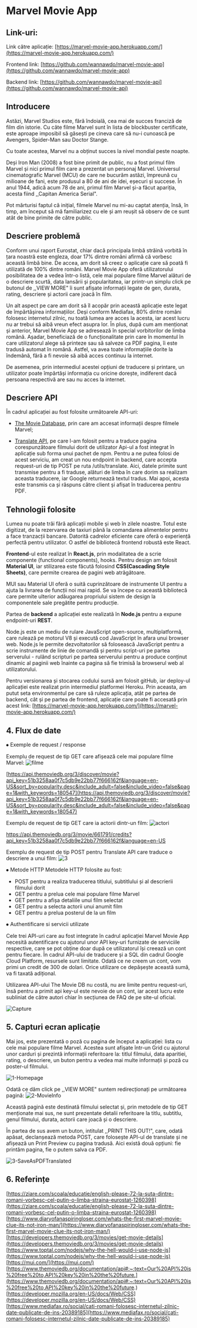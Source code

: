 # Marvel Movie App

## Link-uri:
Link către aplicație: [https://marvel-movie-app.herokuapp.com/](https://marvel-movie-app.herokuapp.com/)

Frontend link: [https://github.com/wannawdo/marvel-movie-app](https://github.com/wannawdo/marvel-movie-app)

Backend link: [https://github.com/wannawdo/marvel-movie-api](https://github.com/wannawdo/marvel-movie-api)

## Introducere
Astăzi, Marvel Studios este, fără îndoială, cea mai de succes franciză de film din istorie. Cu câte filme Marvel sunt în lista de blockbuster certificate, este aproape imposibil să găsești pe cineva care să nu-i cunoască pe Avengers, Spider-Man sau Doctor Stange.

Cu toate acestea, Marvel nu a obținut succes la nivel mondial peste noapte.

Deși Iron Man (2008) a fost bine primit de public, nu a fost primul film Marvel și nici primul film care a prezentat un personaj Marvel. Universul cinematografic Marvel (MCU) de care ne bucurăm astăzi, împreună cu milioane de fani, este produsul a 80 de ani de idei, eșecuri și succese. În anul 1944, adică acum 78 de ani, primul film Marvel și-a făcut apariția, acesta fiind ,,Capitan America Serial".

Pot mărturisi faptul că inițial, filmele Marvel nu mi-au captat atenția, însă, în timp, am început să mă familiarizez cu ele și am reușit să observ de ce sunt atât de bine primite de către public. 

## Descriere problemă
Conform unui raport Eurostat, chiar dacă principala limbă străină vorbită în țara noastră este engleza, doar 17% dintre români afirmă că vorbesc această limbă bine. De accea, am dorit să creez o aplicație care să poată fi utilizată de 100% dintre români. 
Marvel Movie App oferă utilizatorului posibilitatea de a vedea într-o listă, cele mai populare filme Marvel alături de o descriere scurtă, data lansării și popularitatea, iar printr-un simplu click pe butonul de ,,VIEW MORE" îi sunt afișate informații legate de gen, durata, rating, descriere și actorii care joacă în film. 

Un alt aspect pe care am dorit să îl acopăr prin această aplicație este legat de împărtășirea informațiilor. Deși conform Mediafax, 80% dintre români folosesc internetul zilnic, nu toată lumea are acces la acesta, iar acest lucru nu ar trebui să aibă vreun efect asupra lor.  În plus, după cum am menționat și anterior, Marvel Movie App se adresează în special vorbitorilor de limba română. Așadar, beneficiază de o funcționalitate prin care în momentul în care utilizatorul alege să printeze sau să salveze ca PDF pagina, îi este tradusă automat în română. Astfel, va avea toate informațiile dorite la îndemână, fără a fi nevoie să aibă acces continuu la internet.

De asemenea, prin intermediul acestei opțiuni de traducere și printare, un utilizator poate împărtăși informația cu oricine dorește, indiferent dacă persoana respectivă are sau nu acces la internet.

## Descriere API
În cadrul aplicației au fost folosite următoarele API-uri:

- [The Movie Database](https://developers.themoviedb.org/), prin care am accesat informații despre filmele Marvel;

- [Translate API](https://cloud.google.com/translate), pe care l-am folosit pentru a traduce pagina corespunzătoare filmului dorit de utilizator Api-ul a fost integrat în aplicație sub forma unui pachet de npm. Pentru a ne putea folosi de acest serviciu, am creat un nou endpoint in backend, care accepta request-uri de tip POST pe ruta /utils/translate. Aici, datele primite sunt transmise pentru a fi traduse, alături de limba în care dorim sa realizam aceasta traducere, iar Google returnează textul tradus. Mai apoi, acesta este transmis ca și răspuns către client și afișat în traducerea pentru PDF.

## Tehnologii folosite
Lumea nu poate trăi fără aplicații mobile și web în zilele noastre. Totul este digitizat, de la rezervarea de taxiuri până la comandarea alimentelor pentru a face tranzacții bancare. Datorită cadrelor eficiente care oferă o experiență perfectă pentru utilizator. O astfel de bibliotecă frontend robustă este React.

**Frontend**-ul este realizat în **React.js**, prin modalitatea de a scrie componente (functional components), hooks. Pentru design am folosit **Material UI**, iar stilizarea este făcută folosind **CSS(Cascading Style Sheets)**, care permite crearea de pagini web atrăgătoare.

MUI sau Material UI oferă o suită cuprinzătoare de instrumente UI pentru a ajuta la livrarea de funcții noi mai rapid. Se va începe cu această bibliotecă  care permite ulterior adăugarea propriului sistem de design la componentele sale pregătite pentru producție.

Partea de **backend** a aplicației este realizată în **Node.js** pentru a expune endpoint-uri **REST**. 

Node.js este un mediu de rulare JavaScript open-source, multiplatformă, care rulează pe motorul V8 și execută cod JavaScript în afara unui browser web. Node.js le permite dezvoltatorilor să folosească JavaScript pentru a scrie instrumente de linie de comandă și pentru script-uri pe partea serverului - rulând scripturi pe partea serverului pentru a produce conținut dinamic al paginii web înainte ca pagina să fie trimisă la browserul web al utilizatorului. 

Pentru versionarea și stocarea codului sursă am folosit gitHub, iar deploy-ul aplicației este realizat prin intermediul platformei Heroku. Prin aceasta, am putut seta environmentul pe care să ruleze aplicația, atât pe partea de backend, cât și pe partea de frontend, aplicație care poate fi accesată prin acest link: [https://marvel-movie-app.herokuapp.com/](https://marvel-movie-app.herokuapp.com/)

## 4. Flux de date

⦁	Exemple de request / response

Exemplu de request de tip GET care afișează cele mai populare filme Marvel:
![filme](https://user-images.githubusercontent.com/70256031/168481054-2bd80858-9f77-4004-84a0-1d5b7b01d3a1.jpeg)

[https://api.themoviedb.org/3/discover/movie?api_key=51b3258aa0f7c5db9e22bb77f666162f&language=en-US&sort_by=popularity.desc&include_adult=false&include_video=false&page=1&with_keywords=180547](https://api.themoviedb.org/3/discover/movie?api_key=51b3258aa0f7c5db9e22bb77f666162f&language=en-US&sort_by=popularity.desc&include_adult=false&include_video=false&page=1&with_keywords=180547)

Exemplu de request de tip GET care ia actorii dintr-un film:
![actori](https://user-images.githubusercontent.com/70256031/168481009-e6d1c883-511d-4cd2-91d5-5eed6659065c.jpeg)

[https://api.themoviedb.org/3/movie/661791/credits?api_key=51b3258aa0f7c5db9e22bb77f666162f&language=en-US
](https://api.themoviedb.org/3/movie/661791/credits?api_key=51b3258aa0f7c5db9e22bb77f666162f&language=en-US
)

Exemplu de request de tip POST pentru Translate API care traduce o descriere a unui film:
![3](https://user-images.githubusercontent.com/70256031/168480749-378425c5-5731-47f4-a687-d62338296659.jpeg)

⦁	Metode HTTP
Metodele HTTP folosite au fost:

- POST pentru a realiza traducerea titlului, subtitlului și al descrierii filmului dorit
- GET pentru a prelua cele mai populare filme Marvel
- GET pentru a afișa detaliile unui film selectat
- GET pentru a selecta actorii unui anumit film
- GET pentru a prelua posterul de la un film

⦁	Authentificare si servicii utilizate

Cele trei API-uri care au fost integrate în cadrul aplicației Marvel Movie App necesită autentificare cu ajutorul unor API key-uri furnizate de serviciile respective, care se pot obține doar după ce utilizatorul își creează un cont pentru fiecare. În cadrul API-ului de traducere și a SQL din cadrul Google Cloud Platform, resursele sunt limitate. Odată ce ne creem un cont, vom primi un credit de 300 de dolari. Orice utilizare ce depășește această sumă, va fi taxată adițional.

Utilizarea API-ului The Movie DB nu costă, nu are limite pentru request-uri, însă pentru a primit api key-ul este nevoie de un cont, iar acest lucru este subliniat de către autori chiar în secțiunea de FAQ de pe site-ul oficial.

![Capture](https://user-images.githubusercontent.com/70256031/168480800-68d6f7ed-6494-4fcd-850e-0c656003f401.PNG)

## 5. Capturi ecran aplicație 
Mai jos, este prezentată o poză cu pagina de început a aplicației: lista cu cele mai populare filme Marvel. Acestea sunt afișate într-un Grid cu ajutorul unor carduri și prezintă informații referitoare la: titlul filmului, data aparitiei, rating, o descriere, un buton pentru a vedea mai multe informații și poză cu poster-ul filmului.

![1-Homepage](https://user-images.githubusercontent.com/70256031/168480821-9f940f6f-a017-4705-921b-a09f847b19fb.PNG)


Odată ce dăm click pe ,,VIEW MORE" suntem redirecționați pe următoarea pagină:
![2-MovieInfo](https://user-images.githubusercontent.com/70256031/168480826-bf89769b-4198-4300-8cb0-dda554b76033.PNG)


Această pagină este destinată filmului selectat și, prin metodele de tip GET menționate mai sus, ne sunt prezentate detalii referitoare la titlu, subtitlu, genul filmului, durata, actorii care joacă și o descriere.

În partea de sus avem un buton, intitulat ,,PRINT THIS OUT!", care, odată apăsat, declanșează metoda POST, care folosește API-ul de translate și ne afișează un Print Preview cu pagina tradusă. Aici există două opțiuni: fie printăm pagina, fie o putem salva ca PDF.

![3-SaveAsPDFTranslated](https://user-images.githubusercontent.com/70256031/168480838-407a6c3e-31fd-4764-b743-466a11950577.PNG)

## 6. Referințe
[https://ziare.com/scoala/educatie/english-please-72-la-suta-dintre-romani-vorbesc-cel-putin-o-limba-straina-eurostat-1260398](https://ziare.com/scoala/educatie/english-please-72-la-suta-dintre-romani-vorbesc-cel-putin-o-limba-straina-eurostat-1260398)
[https://www.diaryofanaspiringloser.com/whats-the-first-marvel-movie-clue-its-not-iron-man/](https://www.diaryofanaspiringloser.com/whats-the-first-marvel-movie-clue-its-not-iron-man/)
[https://developers.themoviedb.org/3/movies/get-movie-details](https://developers.themoviedb.org/3/movies/get-movie-details)
[https://www.toptal.com/nodejs/why-the-hell-would-i-use-node-js](https://www.toptal.com/nodejs/why-the-hell-would-i-use-node-js)
[https://mui.com/](https://mui.com/)
[https://www.themoviedb.org/documentation/api#:~:text=Our%20API%20is%20free%20to,API%20key%20in%20the%20future.](https://www.themoviedb.org/documentation/api#:~:text=Our%20API%20is%20free%20to,API%20key%20in%20the%20future.)
[https://developer.mozilla.org/en-US/docs/Web/CSS](https://developer.mozilla.org/en-US/docs/Web/CSS)
[https://www.mediafax.ro/social/cati-romani-folosesc-internetul-zilnic-date-publicate-de-ins-20389185](https://www.mediafax.ro/social/cati-romani-folosesc-internetul-zilnic-date-publicate-de-ins-20389185)
